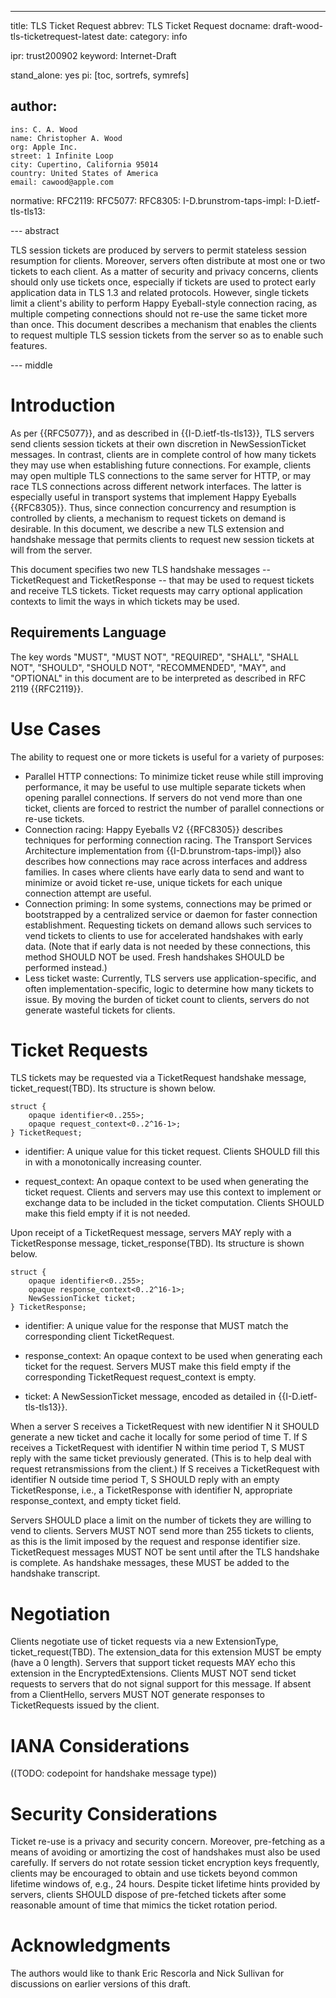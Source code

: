 ---
title: TLS Ticket Request
abbrev: TLS Ticket Request
docname: draft-wood-tls-ticketrequest-latest
date:
category: info

ipr: trust200902
keyword: Internet-Draft

stand_alone: yes
pi: [toc, sortrefs, symrefs]

author:
  -
    ins: C. A. Wood
    name: Christopher A. Wood
    org: Apple Inc.
    street: 1 Infinite Loop
    city: Cupertino, California 95014
    country: United States of America
    email: cawood@apple.com

normative:
  RFC2119:
  RFC5077:
  RFC8305:
  I-D.brunstrom-taps-impl:
  I-D.ietf-tls-tls13:

--- abstract

TLS session tickets are produced by servers to permit stateless session resumption for clients. 
Moreover, servers often distribute at most one or two tickets to each client. As a matter
of security and privacy concerns, clients should only use tickets once, especially if 
tickets are used to protect early application data in TLS 1.3 and related protocols. 
However, single tickets limit a client's ability to perform Happy Eyeball-style connection racing, 
as multiple competing connections should not re-use the same ticket more than once. 
This document describes a mechanism that enables the clients to request multiple TLS 
session tickets from the server so as to enable such features.

--- middle

# Introduction

As per {{RFC5077}}, and as described in {{I-D.ietf-tls-tls13}}, 
TLS servers send clients session tickets at their own discretion in NewSessionTicket messages. 
In contrast, clients are in complete control of how many tickets they may use when establishing 
future connections. For example, clients may open multiple TLS connections to the same server
for HTTP, or may race TLS connections across different network interfaces. 
The latter is especially useful in transport systems that implement Happy Eyeballs {{RFC8305}}.
Thus, since connection concurrency and resumption is controlled by clients, a mechanism to request 
tickets on demand is desirable. In this document, we describe a new TLS extension and handshake 
message that permits clients to request new session tickets at will from the server.

This document specifies two new  TLS handshake messages -- TicketRequest and TicketResponse -- 
that may be used to request tickets and receive TLS tickets. Ticket requests may carry optional 
application contexts to limit the ways in which tickets may be used.

## Requirements Language

The key words "MUST", "MUST NOT", "REQUIRED", "SHALL", "SHALL NOT",
"SHOULD", "SHOULD NOT", "RECOMMENDED", "MAY", and "OPTIONAL" in this
document are to be interpreted as described in RFC 2119 {{RFC2119}}.

# Use Cases

The ability to request one or more tickets is useful for a variety of purposes:

- Parallel HTTP connections: To minimize ticket reuse while still improving performance, it may
be useful to use multiple separate tickets when opening parallel connections. If servers do not
vend more than one ticket, clients are forced to restrict the number of parallel connections
or re-use tickets. 
- Connection racing: Happy Eyeballs V2 {{RFC8305}} describes techniques for performing connection
racing. The Transport Services Architecture implementation from {{I-D.brunstrom-taps-impl}} also describes how 
connections may race across interfaces and address families. In cases where clients have early
data to send and want to minimize or avoid ticket re-use, unique tickets for each unique
connection attempt are useful.
- Connection priming: In some systems, connections may be primed or bootstrapped by a centralized
service or daemon for faster connection establishment. Requesting tickets on demand allows such
services to vend tickets to clients to use for accelerated handshakes with early data. (Note that
if early data is not needed by these connections, this method SHOULD NOT be used. Fresh handshakes
SHOULD be performed instead.)
- Less ticket waste: Currently, TLS servers use application-specific, and often implementation-specific,
logic to determine how many tickets to issue. By moving the burden of ticket count to clients,
servers do not generate wasteful tickets for clients.

# Ticket Requests

TLS tickets may be requested via a TicketRequest handshake message, ticket_request(TBD). 
Its structure is shown below.

~~~
struct {
    opaque identifier<0..255>;
    opaque request_context<0..2^16-1>;
} TicketRequest;
~~~

- identifier: A unique value for this ticket request. Clients SHOULD fill this in with
a monotonically increasing counter.

- request_context: An opaque context to be used when generating the ticket request.
Clients and servers may use this context to implement or exchange data to be included in the
ticket computation. Clients SHOULD make this field empty if it is not needed.

Upon receipt of a TicketRequest message, servers MAY reply with a TicketResponse message,
ticket_response(TBD). Its structure is shown below.

~~~
struct {
    opaque identifier<0..255>;
    opaque response_context<0..2^16-1>;
    NewSessionTicket ticket;
} TicketResponse;
~~~

- identifier: A unique value for the response that MUST match the corresponding client
TicketRequest.

- response_context: An opaque context to be used when generating each ticket for the request.
Servers MUST make this field empty if the corresponding TicketRequest request_context is empty.

- ticket: A NewSessionTicket message, encoded as detailed in {{I-D.ietf-tls-tls13}}. 

When a server S receives a TicketRequest with new identifier N it SHOULD generate a new ticket and 
cache it locally for some period of time T. If S receives a TicketRequest with identifier N
within time period T, S MUST reply with the same ticket previously generated. (This is to help deal
with request retransmissions from the client.) If S receives a TicketRequest with identifier N
outside time period T, S SHOULD reply with an empty TicketResponse, i.e., a TicketResponse with
identifier N, appropriate response_context, and empty ticket field.

Servers SHOULD place a limit on the number of tickets they are willing to vend to clients. Servers
MUST NOT send more than 255 tickets to clients, as this is the limit imposed by the request and 
response identifier size. TicketRequest messages MUST NOT be sent until after the TLS handshake 
is complete. As handshake messages, these MUST be added to the handshake transcript.

# Negotiation 

Clients negotiate use of ticket requests via a new ExtensionType, ticket_request(TBD). 
The extension_data for this extension MUST be empty (have a 0 length). Servers that support ticket 
requests MAY echo this extension in the EncryptedExtensions. Clients MUST NOT send ticket requests to servers
that do not signal support for this message. If absent from a ClientHello, servers MUST NOT generate 
responses to TicketRequests issued by the client.

# IANA Considerations

((TODO: codepoint for handshake message type))

# Security Considerations

Ticket re-use is a privacy and security concern. Moreover, pre-fetching as a means of
avoiding or amortizing the cost of handshakes must also be used carefully. If servers
do not rotate session ticket encryption keys frequently, clients may be encouraged to obtain
and use tickets beyond common lifetime windows of, e.g., 24 hours. Despite ticket lifetime
hints provided by servers, clients SHOULD dispose of pre-fetched tickets after some reasonable
amount of time that mimics the ticket rotation period. 

# Acknowledgments

The authors would like to thank Eric Rescorla and Nick Sullivan for discussions on earlier 
versions of this draft.
